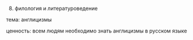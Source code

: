 8. филология и литературоведение 

тема: англицизмы

ценность: всем людям необходимо знать англицизмы в русском языке 
